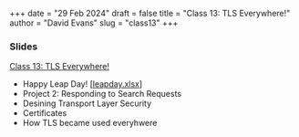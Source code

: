 +++
date = "29 Feb 2024"
draft = false
title = "Class 13: TLS Everywhere!"
author = "David Evans"
slug = "class13"
+++

### Slides

[Class 13: TLS Everywhere!](https://www.dropbox.com/scl/fi/4y3sttsne1eudgadzmwwv/cs1010-class13.pdf?rlkey=459ltq9nxkgprgdq0xw1uluy4&dl=0)

- Happy Leap Day! [[leapday.xlsx](https://www.dropbox.com/scl/fi/p7cwt6n3l8q5ciqyuuowc/leapday.xlsx?rlkey=oi8z53y1yv6u20ds6ghun2jrj&dl=0)]
- Project 2: Responding to Search Requests
- Desining Transport Layer Security
- Certificates
- How TLS became used everyhwere

